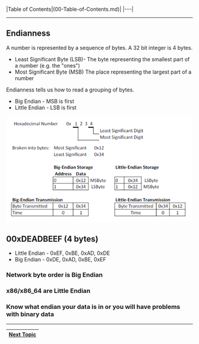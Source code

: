 |Table of Contents|(00-Table-of-Contents.md)|
|---|

---

## Endianness

A number is represented by a sequence of bytes. A 32 bit integer is 4 bytes.

* Least Significant Byte \(LSB\)- The byte representing the smallest part of a number \(e.g. the "ones"\)
* Most Significant Byte \(MSB\) The place representing the largest part of a number

Endianness tells us how to read a grouping of bytes.

* Big Endian - MSB is first
* Little Endian - LSB is first

![](/assets/Endianness_example.png)

## **00xDEADBEEF \(4 bytes\)**

* Little Endian - 0xEF, 0xBE, 0xAD, 0xDE
* Big Endian - 0xDE, 0xAD, 0xBE, 0xEF

### Network byte order is Big Endian

### x86/x86\_64 are Little Endian

### Know what endian your data is in or you will have problems with binary data

---

|[Next Topic](/02-intro-to-networking/rfcs-pydocs-man-pages/README.md)|
|---|
